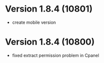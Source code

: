 # Version 1.8.4 (10801)
- create mobile version

# Version 1.8.4 (10800)
- fixed extract permission problem in Cpanel
